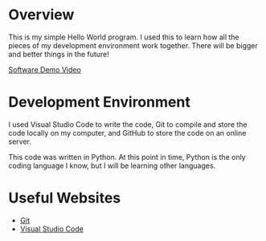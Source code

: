 # Overview

This is my simple Hello World program. I used this to learn how all the pieces of my development environment work together. There will be bigger and better things in the future!

[Software Demo Video](https://www.youtube.com/watch?v=GtSh3ZB_wKE)

# Development Environment

I used Visual Studio Code to write the code, Git to compile and store the code locally on my computer, and GitHub to store the code on an online server.

This code was written in Python. At this point in time, Python is the only coding language I know, but I will be learning other languages.

# Useful Websites

* [Git](https://git-scm.com/)
* [Visual Studio Code](https://code.visualstudio.com/)
